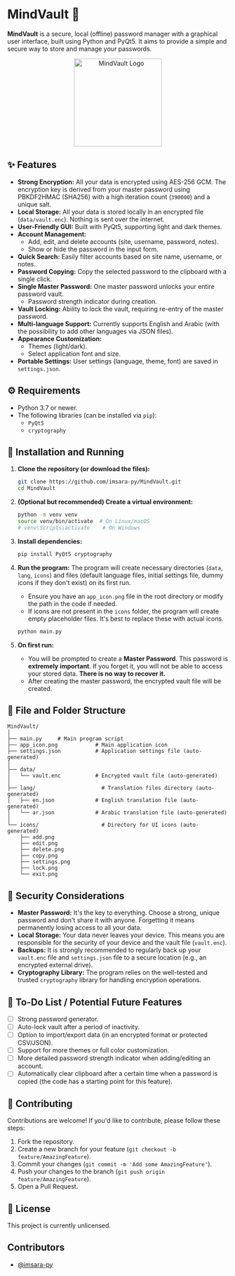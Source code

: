 # MindVault 🔑

**MindVault** is a secure, local (offline) password manager with a graphical user interface, built using Python and PyQt5. It aims to provide a simple and secure way to store and manage your passwords.

<p align="center">
  <img src="https://i.ibb.co/1tpbx8Nq/app-icon.png" alt="MindVault Logo" width="200"/>
</p>

## ✨ Features

*   **Strong Encryption:** All your data is encrypted using AES-256 GCM. The encryption key is derived from your master password using PBKDF2HMAC (SHA256) with a high iteration count (`390000`) and a unique salt.
*   **Local Storage:** All your data is stored locally in an encrypted file (`data/vault.enc`). Nothing is sent over the internet.
*   **User-Friendly GUI:** Built with PyQt5, supporting light and dark themes.
*   **Account Management:**
    *   Add, edit, and delete accounts (site, username, password, notes).
    *   Show or hide the password in the input form.
*   **Quick Search:** Easily filter accounts based on site name, username, or notes.
*   **Password Copying:** Copy the selected password to the clipboard with a single click.
*   **Single Master Password:** One master password unlocks your entire password vault.
    *   Password strength indicator during creation.
*   **Vault Locking:** Ability to lock the vault, requiring re-entry of the master password.
*   **Multi-language Support:** Currently supports English and Arabic (with the possibility to add other languages via JSON files).
*   **Appearance Customization:**
    *   Themes (light/dark).
    *   Select application font and size.
*   **Portable Settings:** User settings (language, theme, font) are saved in `settings.json`.

## ⚙️ Requirements

*   Python 3.7 or newer.
*   The following libraries (can be installed via `pip`):
    *   `PyQt5`
    *   `cryptography`

## 🚀 Installation and Running

1.  **Clone the repository (or download the files):**
    ```bash
    git clone https://github.com/imsara-py/MindVault.git
    cd MindVault
    ```

2.  **(Optional but recommended) Create a virtual environment:**
    ```bash
    python -m venv venv
    source venv/bin/activate  # On Linux/macOS
    # venv\Scripts\activate    # On Windows
    ```

3.  **Install dependencies:**
    ```bash
    pip install PyQt5 cryptography
    ```

4.  **Run the program:**
    The program will create necessary directories (`data`, `lang`, `icons`) and files (default language files, initial settings file, dummy icons if they don't exist) on its first run.
    *   Ensure you have an `app_icon.png` file in the root directory or modify the path in the code if needed.
    *   If icons are not present in the `icons` folder, the program will create empty placeholder files. It's best to replace these with actual icons.

    ```bash
    python main.py
    ```

5.  **On first run:**
    *   You will be prompted to create a **Master Password**. This password is **extremely important**. If you forget it, you will not be able to access your stored data. **There is no way to recover it.**
    *   After creating the master password, the encrypted vault file will be created.

## 📁 File and Folder Structure

```
MindVault/
│
├── main.py     # Main program script
├── app_icon.png            # Main application icon
├── settings.json           # Application settings file (auto-generated)
│
├── data/
│   └── vault.enc           # Encrypted vault file (auto-generated)
│
├── lang/                     # Translation files directory (auto-generated)
│   ├── en.json             # English translation file (auto-generated)
│   └── ar.json             # Arabic translation file (auto-generated)
│
└── icons/                    # Directory for UI icons (auto-generated)
    ├── add.png
    ├── edit.png
    ├── delete.png
    ├── copy.png
    ├── settings.png
    ├── lock.png
    └── exit.png
```

## 🔐 Security Considerations

*   **Master Password:** It's the key to everything. Choose a strong, unique password and don't share it with anyone. Forgetting it means permanently losing access to all your data.
*   **Local Storage:** Your data never leaves your device. This means you are responsible for the security of your device and the vault file (`vault.enc`).
*   **Backups:** It is strongly recommended to regularly back up your `vault.enc` file and `settings.json` file to a secure location (e.g., an encrypted external drive).
*   **Cryptography Library:** The program relies on the well-tested and trusted `cryptography` library for handling encryption operations.

## 📝 To-Do List / Potential Future Features

*   [ ] Strong password generator.
*   [ ] Auto-lock vault after a period of inactivity.
*   [ ] Option to import/export data (in an encrypted format or protected CSV/JSON).
*   [ ] Support for more themes or full color customization.
*   [ ] More detailed password strength indicator when adding/editing an account.
*   [ ] Automatically clear clipboard after a certain time when a password is copied (the code has a starting point for this feature).

## 🤝 Contributing

Contributions are welcome! If you'd like to contribute, please follow these steps:

1.  Fork the repository.
2.  Create a new branch for your feature (`git checkout -b feature/AmazingFeature`).
3.  Commit your changes (`git commit -m 'Add some AmazingFeature'`).
4.  Push your changes to the branch (`git push origin feature/AmazingFeature`).
5.  Open a Pull Request.

## 📜 License

This project is currently unlicensed.

## Contributors
- [@imsara-py](https://github.com/imsara-py) 
